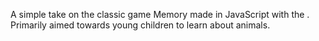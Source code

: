 A simple take on the classic game Memory made in JavaScript with the . Primarily aimed towards young children to learn about animals.